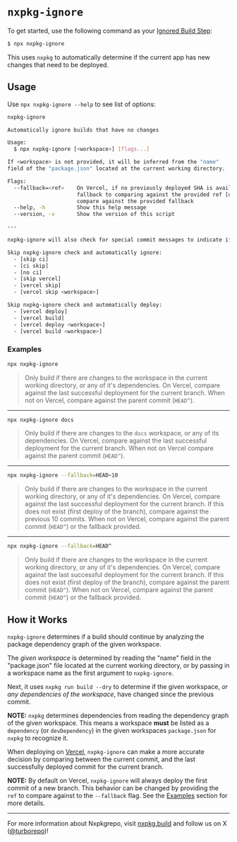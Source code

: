 # `nxpkg-ignore`

To get started, use the following command as your [Ignored Build Step](https://vercel.com/docs/concepts/projects/overview#ignored-build-step):

```sh
$ npx nxpkg-ignore
```

This uses `nxpkg` to automatically determine if the current app has new changes that need to be deployed.

## Usage

Use `npx nxpkg-ignore --help` to see list of options:

```sh
nxpkg-ignore

Automatically ignore builds that have no changes

Usage:
  $ npx nxpkg-ignore [<workspace>] [flags...]

If <workspace> is not provided, it will be inferred from the "name"
field of the "package.json" located at the current working directory.

Flags:
  --fallback=<ref>    On Vercel, if no previously deployed SHA is available to compare against,
                      fallback to comparing against the provided ref [default: None]. When not on Vercel,
                      compare against the provided fallback
  --help, -h          Show this help message
  --version, -v       Show the version of this script

---

nxpkg-ignore will also check for special commit messages to indicate if a build should be skipped or not.

Skip nxpkg-ignore check and automatically ignore:
  - [skip ci]
  - [ci skip]
  - [no ci]
  - [skip vercel]
  - [vercel skip]
  - [vercel skip <workspace>]

Skip nxpkg-ignore check and automatically deploy:
  - [vercel deploy]
  - [vercel build]
  - [vercel deploy <workspace>]
  - [vercel build <workspace>]
```

### Examples

```sh
npx nxpkg-ignore
```

> Only build if there are changes to the workspace in the current working directory, or any of it's dependencies. On Vercel, compare against the last successful deployment for the current branch. When not on Vercel, compare against the parent commit (`HEAD^`).

---

```sh
npx nxpkg-ignore docs
```

> Only build if there are changes to the `docs` workspace, or any of its dependencies. On Vercel, compare against the last successful deployment for the current branch. When not on Vercel compare against the parent commit (`HEAD^`).

---

```sh
npx nxpkg-ignore --fallback=HEAD~10
```

> Only build if there are changes to the workspace in the current working directory, or any of it's dependencies. On Vercel, compare against the last successful deployment for the current branch. If this does not exist (first deploy of the branch), compare against the previous 10 commits. When not on Vercel, compare against the parent commit (`HEAD^`) or the fallback provided.

---

```sh
npx nxpkg-ignore --fallback=HEAD^
```

> Only build if there are changes to the workspace in the current working directory, or any of it's dependencies. On Vercel, compare against the last successful deployment for the current branch. If this does not exist (first deploy of the branch), compare against the parent commit (`HEAD^`). When not on Vercel, compare against the parent commit (`HEAD^`) or the fallback provided.

## How it Works

`nxpkg-ignore` determines if a build should continue by analyzing the package dependency graph of the given workspace.

The _given workspace_ is determined by reading the "name" field in the "package.json" file located at the current working directory, or by passing in a workspace name as the first argument to `nxpkg-ignore`.

Next, it uses `nxpkg run build --dry` to determine if the given workspace, _or any dependencies of the workspace_, have changed since the previous commit.

**NOTE:** `nxpkg` determines dependencies from reading the dependency graph of the given workspace. This means a workspace **must** be listed as a `dependency` (or `devDependency`) in the given workspaces `package.json` for `nxpkg` to recognize it.

When deploying on [Vercel](https://vercel.com), `nxpkg-ignore` can make a more accurate decision by comparing between the current commit, and the last successfully deployed commit for the current branch.

**NOTE:** By default on Vercel, `nxpkg-ignore` will always deploy the first commit of a new branch. This behavior can be changed by providing the `ref` to compare against to the `--fallback` flag. See the [Examples](#Examples) section for more details.

---

For more information about Nxpkgrepo, visit [nxpkg.build](https://nxpkg.build) and follow us on X ([@turborepo](https://x.com/nxpkgrepo))!
